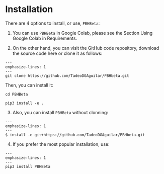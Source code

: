# Installation

There are 4 options to install, or use, `PBHBeta`:

1. You can use `PBHBeta` in Google Colab, please see the Section Using Google Colab in Requirements.


2. On the other hand, you can visit the GitHub code repository, download the source code here or clone it as follows:

```{code-block}
---
emphasize-lines: 1
---
git clone https://github.com/TadeoDGAguilar/PBHbeta.git
```

Then, you can install it:

```{code-block}
cd PBHBeta

pip3 install -e .
```

3. Also, you can install `PBHBeta` without clonning:

```{code-block}
---
emphasize-lines: 1
---
$ install -e git+https://github.com/TadeoDGAguilar/PBHbeta.git
```

4. If you prefer the most popular installation, use:

```{code-block}
---
emphasize-lines: 1
---
pip3 install PBHBeta
```

